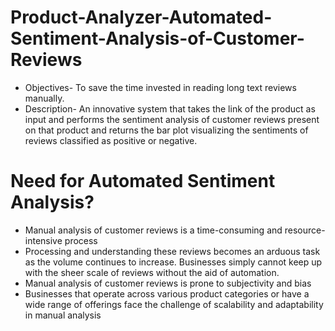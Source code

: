# Product-Analyzer-Automated-Sentiment-Analysis-of-Customer-Reviews
* Objectives- To save the time invested in reading long text reviews manually.
* Description- An innovative system that takes the link of the product as input and performs the sentiment analysis of customer reviews present on that product and returns the bar plot visualizing the sentiments of reviews classified as positive or negative. 

# Need for Automated Sentiment Analysis?
* Manual analysis of customer reviews is a time-consuming and resource-intensive process
* Processing and understanding these reviews becomes an arduous task as the volume continues to increase. Businesses simply cannot keep up with the sheer scale of reviews without the aid of automation.
* Manual analysis of customer reviews is prone to subjectivity and bias
* Businesses that operate across various product categories or have a wide range of offerings face the challenge of scalability and adaptability in manual analysis
